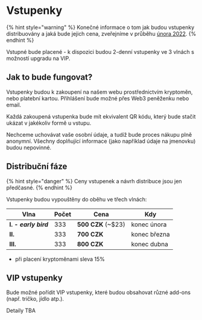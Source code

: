 # Vstupenky

{% hint style="warning" %}
Konečné informace o tom jak budou vstupenky distribuovány a jaká bude jejich cena, zveřejníme v průběhu [února 2022](../roadmap.md#unor-2022).
{% endhint %}

Vstupné bude placené - k dispozici budou 2-denní vstupenky ve 3 vlnách s možností upgradu na VIP.&#x20;

## Jak to bude fungovat?

Vstupenky budou k zakoupení na našem webu prostřednictvím kryptoměn, nebo platební kartou. Přihlášení bude možné přes Web3 peněženku nebo email.

Každá zakoupená vstupenka bude mít ekvivalent QR kódu, který bude stačit ukázat v jakékoliv formě u vstupu.

Nechceme uchovávat vaše osobní údaje, a tudíž bude proces nákupu plně anonymní. Všechny doplňující informace (jako například údaje na jmenovku) budou nepovinné.

## Distribuční fáze

{% hint style="danger" %}
Ceny vstupenek a návrh distribuce jsou jen předčasné.
{% endhint %}

Vstupenky budou vypouštěny do oběhu ve třech vlnách:

<table><thead><tr><th>Vlna</th><th data-type="number">Počet</th><th>Cena</th><th>Kdy</th></tr></thead><tbody><tr><td><strong>I. - </strong><em><strong>early bird</strong></em></td><td>333</td><td><strong>500 CZK</strong> (~$23)</td><td>konec února</td></tr><tr><td><strong>II.</strong></td><td>333</td><td><strong>700 CZK</strong></td><td>konec března</td></tr><tr><td><strong>III.</strong></td><td>333</td><td><strong>800 CZK</strong></td><td>konec dubna</td></tr></tbody></table>

* při placení kryptoměnami sleva 15%

## VIP vstupenky

Bude možné pořídit VIP vstupenky, které budou obsahovat různé add-ons (např. tričko, jídlo atp.).

Detaily TBA

